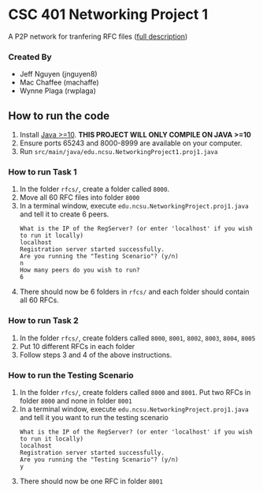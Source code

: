 # CSC 401 Networking Project 1

A P2P network for tranfering RFC files ([full description](https://moodle-courses1819.wolfware.ncsu.edu/pluginfile.php/1154226/mod_assign/introattachment/0/proj1.pdf))

### Created By
* Jeff Nguyen (jnguyen8)
* Mac Chaffee (machaffe)
* Wynne Plaga (rwplaga)

## How to run the code

1. Install [Java >=10](https://jdk.java.net/). **THIS PROJECT WILL ONLY COMPILE ON JAVA >=10**
2. Ensure ports 65243 and 8000-8999 are available on your computer.
3. Run `src/main/java/edu.ncsu.NetworkingProject1.proj1.java`

### How to run Task 1
1. In the folder `rfcs/`, create a folder called `8000`.
2. Move all 60 RFC files into folder `8000`
3. In a terminal window, execute `edu.ncsu.NetworkingProject.proj1.java` and tell it to create 6 peers.
   ```
   What is the IP of the RegServer? (or enter 'localhost' if you wish to run it locally)
   localhost
   Registration server started successfully.
   Are you running the "Testing Scenario"? (y/n)
   n
   How many peers do you wish to run?
   6
   ```
4. There should now be 6 folders in `rfcs/` and each folder should contain all 60 RFCs.

### How to run Task 2
1. In the folder `rfcs/`, create folders called `8000`, `8001`, `8002`, `8003`, `8004`, `8005`
2. Put 10 different RFCs in each folder
3. Follow steps 3 and 4 of the above instructions.

### How to run the Testing Scenario
1. In the folder `rfcs/`, create folders called `8000` and `8001`. Put two RFCs in folder `8000` and none in folder `8001`
2. In a terminal window, execute `edu.ncsu.NetworkingProject.proj1.java` and tell it you want to run the testing scenario
   ```
   What is the IP of the RegServer? (or enter 'localhost' if you wish to run it locally)
   localhost
   Registration server started successfully.
   Are you running the "Testing Scenario"? (y/n)
   y
   ```
3. There should now be one RFC in folder `8001`
